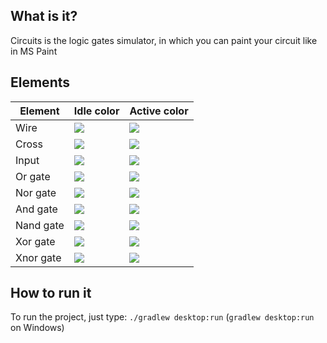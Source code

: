 ## What is it?
Circuits is the logic gates simulator, in which you can paint your circuit like in MS Paint
## Elements
|Element|Idle color|Active color|
|-------|----------|------------|
|Wire|![](https://placehold.it/15/7F0000/000000?text=+)|![](https://placehold.it/15/D50000/000000?text=+)|
|Cross|![](https://placehold.it/15/757575/000000?text=+)|![](https://placehold.it/15/9E9E9E/000000?text=+)|
|Input|![](https://placehold.it/15/01579B/000000?text=+)|![](https://placehold.it/15/0277BD/000000?text=+)|
|Or gate|![](https://placehold.it/15/F57F17/000000?text=+)|![](https://placehold.it/15/F9A825/000000?text=+)|
|Nor gate|![](https://placehold.it/15/FFD600/000000?text=+)|![](https://placehold.it/15/FFEA00/000000?text=+)|
|And gate|![](https://placehold.it/15/00BFA5/000000?text=+)|![](https://placehold.it/15/1DE9B6/000000?text=+)|
|Nand gate|![](https://placehold.it/15/004D40/000000?text=+)|![](https://placehold.it/15/00695C/000000?text=+)|
|Xor gate|![](https://placehold.it/15/C51162/000000?text=+)|![](https://placehold.it/15/F50057/000000?text=+)|
|Xnor gate|![](https://placehold.it/15/880E4F/000000?text=+)|![](https://placehold.it/15/AD1457/000000?text=+)|

## How to run it
To run the project, just type: `./gradlew desktop:run` (`gradlew desktop:run` on Windows)